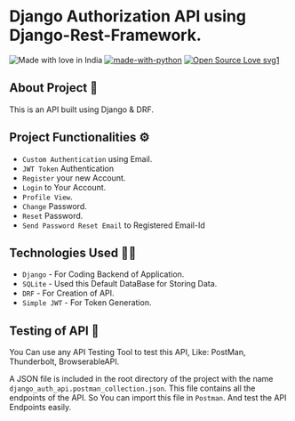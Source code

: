 # Django Authorization API using Django-Rest-Framework.

![Made with love in India](https://madewithlove.now.sh/in?heart=true&colorA=%232543d4&colorB=%23f58f00&template=for-the-badge)
[![made-with-python](https://img.shields.io/badge/Made%20with-Python-1f425f.svg)](https://www.python.org/)
[![Open Source Love svg1](https://badges.frapsoft.com/os/v1/open-source.svg?v=103)](https://github.com/ellerbrock/open-source-badges/)

## About Project 📄
This is an API built using Django & DRF.

## Project Functionalities ⚙
  - `Custom Authentication` using Email.
  - `JWT Token` Authentication
  - `Register` your new Account.
  - `Login` to Your Account.
  - `Profile View`.
  - `Change` Password.
  - `Reset` Password.
  - `Send Password Reset Email` to Registered Email-Id

## Technologies Used 👨‍💻
- `Django` - For Coding Backend of Application.
- `SQLite` - Used this Default DataBase for Storing Data.
- `DRF` - For Creation of API.
- `Simple JWT` - For Token Generation.

## Testing of API 🧪
You Can use any API Testing Tool to test this API, Like: PostMan, Thunderbolt, BrowserableAPI.

A JSON file is included in the root directory of the project with the name `django_auth_api.postman_collection.json`. This file contains all the endpoints of the API. So You can import this file in `Postman`. And test the API Endpoints easily.
